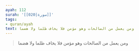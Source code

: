 ```yaml
---
ayah: 112
surah: '[[020|سورة]]'
tags:
- quran/ayah
text: ومن يعمل من الصالحات وهو مؤمن فلا يخاف ظلما ولا هضما
---
```

> ومن يعمل من الصالحات وهو مؤمن فلا يخاف ظلما ولا هضما
